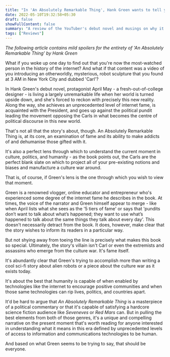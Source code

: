 ```yaml
---
title: "In 'An Absolutely Remarkable Thing', Hank Green wants to tell you what it means to be human in the age of the internet"
date: 2022-05-10T19:32:58+05:30
draft: false
showFullContent: false
summary: "A review of the YouTuber's debut novel and musings on why it's a must-read for anyone interested in the implications of technology on humanity."
tags: ["Reviews"]
---
```


_The following article contains mild spoilers for the entirety of 'An Absolutely Remarkable Thing' by Hank Green_

What if you woke up one day to find out that you're now the most-watched person in the history of the internet? And what if that content was a video of you introducing an otherworldly, mysterious, robot sculpture that you found at 3 AM in New York City and dubbed 'Carl'?

In Hank Green's debut novel, protagonist April May - a fresh-out-of-college designer - is living a largely unremarkable life when her world is turned upside down, and she's forced to reckon with precisely this new reality. Along the way, she achieves an unprecedented level of internet fame, is acquainted with the President, and goes up against the political pundit leading the movement opposing the Carls in what becomes the centre of political discourse in this new world.

That's not all that the story's about, though. An Absolutely Remarkable Thing is, at its core, an examination of fame and its ability to make addicts of and dehumanise those gifted with it.

It's also a perfect lens through which to understand the current moment in culture, politics, and humanity - as the book points out, the Carls are the perfect blank slate on which to project all of your pre-existing notions and biases and manufacture a culture war around.

That is, of course, if Green's lens is the one through which you wish to view that moment.

Green is a renowned vlogger, online educator and entrepreneur who's experienced some degree of the internet fame he describes in the book. At times, the voice of the narrator and Green himself appear to merge - like when April lists what she sees as the '5 tiers of fame' or says that 'pundits don’t want to talk about what’s happened; they want to use what’s happened to talk about the same things they talk about every day'. This doesn't necessarily detract from the book. It does, however, make clear that the story wishes to inform its readers in a particular way.

But not shying away from toeing the line is precisely what makes this book so special. Ultimately, the story's villain isn't Carl or even the extremists and assassins who emerge from the culture war. It's fame itself.

It's abundantly clear that Green's trying to accomplish more than writing a cool sci-fi story about alien robots or a piece about the culture war as it exists today.

It's about the best that humanity is capable of when enabled by technologies like the internet to encourage positive communities and when those same technologies can rip lives, politics, and countries apart.

It'd be hard to argue that _An Absolutely Remarkable Thing_ is a masterpiece of a political commentary or that it's capable of satisfying a hardcore science fiction audience like _Seveneves_ or _Red Mars_ can. But in pulling the best elements from both of those genres, it's a unique and compelling narrative on the present moment that's worth reading for anyone interested in understanding what it means in this era defined by unprecedented levels of access to information and communications technologies to be human.

And based on what Green seems to be trying to say, that should be everyone.
